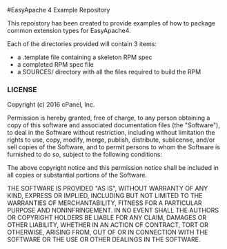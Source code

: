 #EasyApache 4 Example Repository

This repoistory has been created to provide examples of how to package common extension types for EasyApache4.

Each of the directories provided will contain 3 items:

- a .template file containing a skeleton RPM spec
- a completed RPM spec file
- a SOURCES/ directory with all the files required to build the RPM

### LICENSE

Copyright (c) 2016 cPanel, Inc.

Permission is hereby granted, free of charge, to any person obtaining a copy of this software and associated documentation files (the "Software"), to deal in the Software without restriction, including without limitation the rights to use, copy, modify, merge, publish, distribute, sublicense, and/or sell copies of the Software, and to permit persons to whom the Software is furnished to do so, subject to the following conditions:

The above copyright notice and this permission notice shall be included in all copies or substantial portions of the Software.

THE SOFTWARE IS PROVIDED "AS IS", WITHOUT WARRANTY OF ANY KIND, EXPRESS OR IMPLIED, INCLUDING BUT NOT LIMITED TO THE WARRANTIES OF MERCHANTABILITY, FITNESS FOR A PARTICULAR PURPOSE AND NONINFRINGEMENT. IN NO EVENT SHALL THE AUTHORS OR COPYRIGHT HOLDERS BE LIABLE FOR ANY CLAIM, DAMAGES OR OTHER LIABILITY, WHETHER IN AN ACTION OF CONTRACT, TORT OR OTHERWISE, ARISING FROM, OUT OF OR IN CONNECTION WITH THE SOFTWARE OR THE USE OR OTHER DEALINGS IN THE SOFTWARE.
